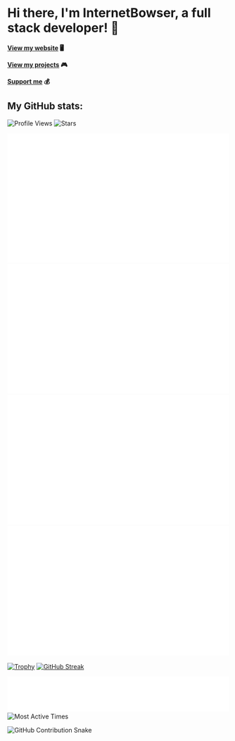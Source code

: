 # Hi there, I'm InternetBowser, a full stack developer! 🚀

**[View my website](https://www.internetbowser.com) 🖥️**

**[View my projects](https://www.internetbowser.com/projects) 🎮**

**[Support me](https://www.buymeacoffee.com/InternetBowser) 💰**

<!-- Stats -->

## My GitHub stats:

![Profile Views](https://komarev.com/ghpvc/?username=InternetBowser670&label=Profile%20views&color=0e75b6&style=flat)
![Stars](https://img.shields.io/github/stars/InternetBowser670?label=Stars&style=social)

![My Github Stats](https://raw.githubusercontent.com/InternetBowser670/github-stats-jstrieb/master/generated/overview.svg#gh-dark-mode-only)
![My Github Stats](https://raw.githubusercontent.com/InternetBowser670/github-stats-jstrieb/master/generated/overview.svg#gh-light-mode-only)
![Top Langs](https://raw.githubusercontent.com/InternetBowser670/github-stats-jstrieb/master/generated/languages.svg#gh-light-mode-only)
![Top Langs](https://raw.githubusercontent.com/InternetBowser670/github-stats-jstrieb/master/generated/languages.svg#gh-dark-mode-only)

[![Trophy](https://github-profile-trophy.vercel.app/?username=InternetBowser670&theme=darkhub&column=4&margin-w=10)](https://github.com/ryo-ma/github-profile-trophy)
[![GitHub Streak](https://github-readme-streak-stats-eta-blond.vercel.app?user=InternetBowser670&theme=transparent&mode=weekly)](https://git.io/streak-stats)

![GitHub Topics](./metrics.plugin.topics.icons.svg)
![Most Active Times](http://github-profile-summary-cards.vercel.app/api/cards/productive-time?username=InternetBowser670&theme=transparent&utcOffset=-6)



<picture>
  <source srcset="dist/github-contribution-grid-snake-dark.svg" media="(prefers-color-scheme: dark)">
  <source srcset="dist/github-contribution-grid-snake.svg" media="(prefers-color-scheme: light)">
  <img alt="GitHub Contribution Snake" src="dist/github-contribution-grid-snake.svg">
</picture
